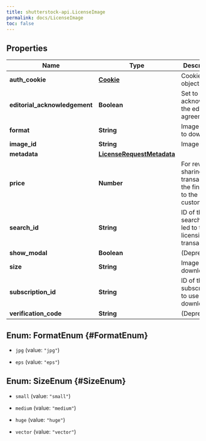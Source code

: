 ```yaml
---
title: shutterstock-api.LicenseImage
permalink: docs/LicenseImage
toc: false
---
```




## Properties

Name | Type | Description | Notes
------------ | ------------- | ------------- | -------------
**auth_cookie** | [**Cookie**](Cookie) | Cookie object | [optional] 
**editorial_acknowledgement** | **Boolean** | Set to true to acknowledge the editorial agreement | [optional] 
**format** | **String** | Image format to download | [optional] 
**image_id** | **String** | Image ID | 
**metadata** | [**LicenseRequestMetadata**](LicenseRequestMetadata) |  | [optional] 
**price** | **Number** | For revenue-sharing transactions, the final cost to the end customer | [optional] 
**search_id** | **String** | ID of the search that led to this licensing transaction | [optional] 
**show_modal** | **Boolean** | (Deprecated) | [optional] 
**size** | **String** | Image size to download | [optional] 
**subscription_id** | **String** | ID of the subscription to use for the download. | [optional] 
**verification_code** | **String** | (Deprecated) | [optional] 


## Enum: FormatEnum {#FormatEnum}


* `jpg` (value: `"jpg"`)

* `eps` (value: `"eps"`)




## Enum: SizeEnum {#SizeEnum}


* `small` (value: `"small"`)

* `medium` (value: `"medium"`)

* `huge` (value: `"huge"`)

* `vector` (value: `"vector"`)





